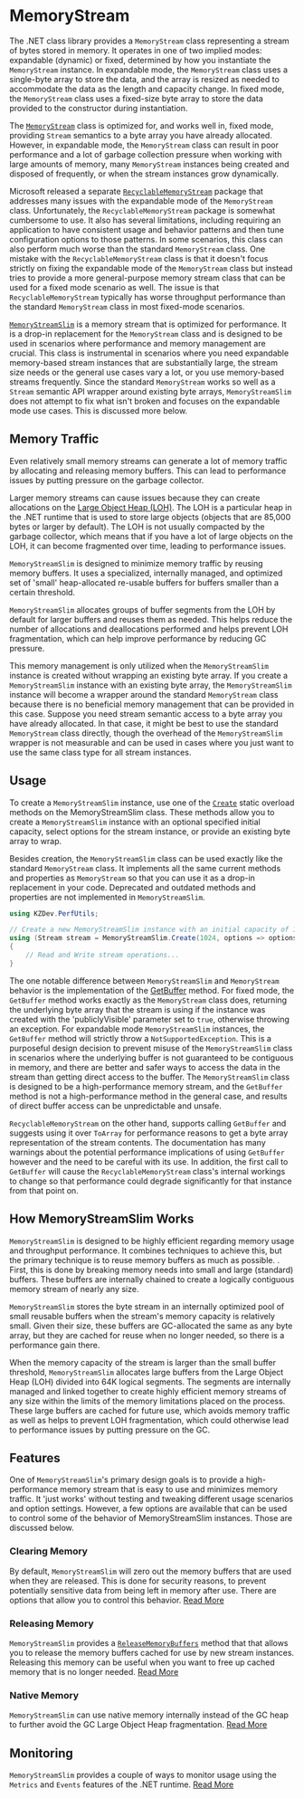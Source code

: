 # MemoryStream

The .NET class library provides a `MemoryStream` class representing a stream of bytes stored in memory. It operates in one of two implied modes: expandable (dynamic) or fixed, determined by how you instantiate the `MemoryStream` instance. In expandable mode, the `MemoryStream` class uses a single-byte array to store the data, and the array is resized as needed to accommodate the data as the length and capacity change. In fixed mode, the `MemoryStream` class uses a fixed-size byte array to store the data provided to the constructor during instantiation.

The [`MemoryStream`](xref:System.IO.MemoryStream) class is optimized for, and works well in, fixed mode, providing `Stream` semantics to a byte array you have already allocated. However, in expandable mode, the `MemoryStream` class can result in poor performance and a lot of garbage collection pressure when working with large amounts of memory, many `MemoryStream` instances being created and disposed of frequently, or when the stream instances grow dynamically.

Microsoft released a separate [`RecyclableMemoryStream`](https://www.nuget.org/packages/Microsoft.IO.RecyclableMemoryStream) package that addresses many issues with the expandable mode of the `MemoryStream` class. Unfortunately, the `RecyclableMemoryStream` package is somewhat cumbersome to use. It also has several limitations, including requiring an application to have consistent usage and behavior patterns and then tune configuration options to those patterns. In some scenarios, this class can also perform much worse than the standard `MemoryStream` class. One mistake with the `RecyclableMemoryStream` class is that it doesn't focus strictly on fixing the expandable mode of the `MemoryStream` class but instead tries to provide a more general-purpose memory stream class that can be used for a fixed mode scenario as well. The issue is that `RecyclableMemoryStream` typically has worse throughput performance than the standard `MemoryStream` class in most fixed-mode scenarios.

[`MemoryStreamSlim`](xref:KZDev.PerfUtils.MemoryStreamSlim) is a memory stream that is optimized for performance. It is a drop-in replacement for the `MemoryStream` class and is designed to be used in scenarios where performance and memory management are crucial. This class is instrumental in scenarios where you need expandable memory-based stream instances that are substantially large, the stream size needs or the general use cases vary a lot, or you use memory-based streams frequently. Since the standard `MemoryStream` works so well as a `Stream` semantic API wrapper around existing byte arrays, `MemoryStreamSlim` does not attempt to fix what isn't broken and focuses on the expandable mode use cases. This is discussed more below.

## Memory Traffic

Even relatively small memory streams can generate a lot of memory traffic by allocating and releasing memory buffers. This can lead to performance issues by putting pressure on the garbage collector.

Larger memory streams can cause issues because they can create allocations on the [Large Object Heap (LOH)](https://learn.microsoft.com/en-us/dotnet/standard/garbage-collection/large-object-heap). The LOH is a particular heap in the .NET runtime that is used to store large objects (objects that are 85,000 bytes or larger by default). The LOH is not usually compacted by the garbage collector, which means that if you have a lot of large objects on the LOH, it can become fragmented over time, leading to performance issues.



`MemoryStreamSlim` is designed to minimize memory traffic by reusing memory buffers. It uses a specialized, internally managed, and optimized set of 'small' heap-allocated re-usable buffers for buffers smaller than a certain threshold.

`MemoryStreamSlim` allocates groups of buffer segments from the LOH by default for larger buffers and reuses them as needed. This helps reduce the number of allocations and deallocations performed and helps prevent LOH fragmentation, which can help improve performance by reducing GC pressure.

This memory management is only utilized when the `MemoryStreamSlim` instance is created without wrapping an existing byte array. If you create a `MemoryStreamSlim` instance with an existing byte array, the `MemoryStreamSlim` instance will become a wrapper around the standard `MemoryStream` class because there is no beneficial memory management that can be provided in this case. Suppose you need stream semantic access to a byte array you have already allocated. In that case, it might be best to use the standard `MemoryStream` class directly, though the overhead of the `MemoryStreamSlim` wrapper is not measurable and can be used in cases where you just want to use the same class type for all stream instances.

## Usage

To create a `MemoryStreamSlim` instance, use one of the [`Create`](xref:KZDev.PerfUtils.MemoryStreamSlim.Create) static overload methods on the MemoryStreamSlim class. These methods allow you to create a `MemoryStreamSlim` instance with an optional specified initial capacity, select options for the stream instance, or provide an existing byte array to wrap.

Besides creation, the `MemoryStreamSlim` class can be used exactly like the standard `MemoryStream` class. It implements all the same current methods and properties as `MemoryStream` so that you can use it as a drop-in replacement in your code. Deprecated and outdated methods and properties are not implemented in `MemoryStreamSlim`.

```csharp
using KZDev.PerfUtils;

// Create a new MemoryStreamSlim instance with an initial capacity of 1024 bytes, and setting the option to not clear memory buffers
using (Stream stream = MemoryStreamSlim.Create(1024, options => options.ZeroBufferBehavior = MemoryStreamSlimZeroBufferOption.None))
{
    // Read and Write stream operations...
}
```

The one notable difference between `MemoryStreamSlim` and `MemoryStream` behavior is the implementation of the [GetBuffer](xref:KZDev.PerfUtils.MemoryStreamSlim.GetBuffer*) method. For fixed mode, the `GetBuffer` method works exactly as the `MemoryStream` class does, returning the underlying byte array that the stream is using if the instance was created with the 'publiclyVisible' parameter set to `true`, otherwise throwing an exception. For expandable mode `MemoryStreamSlim` instances, the `GetBuffer` method will strictly throw a `NotSupportedException`. This is a purposeful design decision to prevent misuse of the `MemoryStreamSlim` class in scenarios where the underlying buffer is not guaranteed to be contiguous in memory, and there are better and safer ways to access the data in the stream than getting direct access to the buffer. The `MemoryStreamSlim` class is designed to be a high-performance memory stream, and the `GetBuffer` method is not a high-performance method in the general case, and results of direct buffer access can be unpredictable and unsafe.

`RecyclableMemoryStream` on the other hand, supports calling `GetBuffer` and suggests using it over `ToArray` for performance reasons to get a byte array representation of the stream contents. The documentation has many warnings about the potential performance implications of using `GetBuffer` however and the need to be careful with its use. In addition, the first call to `GetBuffer` will cause the `RecyclableMemoryStream` class's internal workings to change so that performance could degrade significantly for that instance from that point on.

## How MemoryStreamSlim Works

`MemoryStreamSlim` is designed to be highly efficient regarding memory usage and throughput performance. It combines techniques to achieve this, but the primary technique is to reuse memory buffers as much as possible. . First, this is done by breaking memory needs into small and large (standard) buffers. These buffers are internally chained to create a logically contiguous memory stream of nearly any size.

`MemoryStreamSlim` stores the byte stream in an internally optimized pool of small reusable buffers when the stream's memory capacity is relatively small. Given their size, these buffers are GC-allocated the same as any byte array, but they are cached for reuse when no longer needed, so there is a performance gain there.

When the memory capacity of the stream is larger than the small buffer threshold, `MemoryStreamSlim` allocates large buffers from the Large Object Heap (LOH) 
divided into 64K logical segments. The segments are internally managed and linked together to create highly efficient memory streams of any size within the limits of the memory limitations placed on the process. These large buffers are cached for future use, which avoids memory traffic as well as helps to prevent LOH fragmentation, which could otherwise lead to performance issues by putting pressure on the GC.

## Features

One of `MemoryStreamSlim`'s primary design goals is to provide a high-performance memory stream that is easy to use and minimizes memory traffic. It 'just works' without testing and tweaking different usage scenarios and option settings. However, a few options are available that can be used to control some of the behavior of MemoryStreamSlim instances. Those are discussed below.

### Clearing Memory

By default, `MemoryStreamSlim` will zero out the memory buffers that are used when they are released. This is done for security reasons, to prevent potentially sensitive data from being left in memory after use. There are options that allow you to control this behavior. [Read More](./memory-management.md#clearing-memory)

### Releasing Memory

`MemoryStreamSlim` provides a [`ReleaseMemoryBuffers`](xref:KZDev.PerfUtils.MemoryStreamSlim.ReleaseMemoryBuffers) method that that allows you to release the memory buffers cached for use by new stream instances. Releasing this memory can be useful when you want to free up cached memory that is no longer needed. [Read More](./memory-management.md#releasing-memory)

### Native Memory

`MemoryStreamSlim` can use native memory internally instead of the GC heap to further avoid the GC Large Object Heap fragmentation. [Read More](./memory-management.md#native-memory)

## Monitoring

`MemoryStreamSlim` provides a couple of ways to monitor usage using the `Metrics` and `Events` features of the .NET runtime. [Read More](./memory-monitoring.md)
